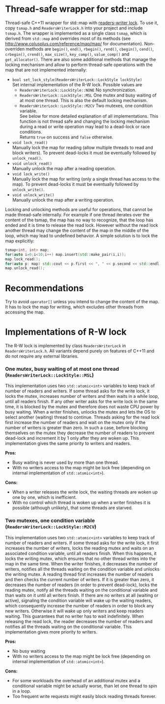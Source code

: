 # Thread-safe wrapper for std::map
Thread-safe C++11 wrapper for std::map with [readers-writer lock](https://en.wikipedia.org/wiki/Readers%E2%80%93writer_lock).
To use it, copy `tsmap.h` and `ReadersWriterLock.h` into your project and include `tsmap.h`.
The wrapper is implemented as a single class `tsmap`, which is derived from `std::map` and 
overrides most of its methods (see <http://www.cplusplus.com/reference/map/map/>
for documentation). Non-overriden methods are `begin()`, `end()`, `rbegin()`, `rend()`, 
`cbegin()`, `cend()`, `crbegin()`, `crend()`, `max_size()`, `key_comp()`, `value_comp()` and 
`get_allocator()`. There are also some additional methods that manage the locking mechanism and allow 
to perform thread-safe operations with the map that are not implemented internally:

* `bool set_lock_style(ReadersWriterLock::LockStyle lockStyle)`  
Set internal implementation of the R-W lock. Possible values are
    * `ReadersWriterLock::LockStyle::NONE` No synchronization.
    * `ReadersWriterLock::LockStyle::MSL` One mutex and busy waiting of at most one thread. This is also the default locking mechanism.
    * `ReadersWriterLock::LockStyle::M2CV` Two mutexes, one condition variable.  
See below for more detailed explanation of all implementations. This function is not thread safe and changing 
the locking mechanism during a read or write operation may lead to a dead-lock or race conditions.  
Returns `true` on success and `false` otherwise.
* `void lock_read()`  
Manually lock the map for reading (allow multiple threads to read and block writers). To prevent dead-locks it must be eventually followed by `unlock_read()`.
* `void unlock_read()`  
Manually unlock the map after a reading operation.
* `void lock_write()`  
Manually lock the map for writing (only a single thread has access to the map). To prevent dead-locks it must be eventually followed by `unlock_write()`.
* `void unlock_write()`  
Manually unlock the map after a writing operation.

Locking and unlocking methods are useful for operations, that cannot be made thread-safe internally.
For example if one thread iterates over the content of the tsmap, the map has no way to recognize, 
that the loop has ended and it is time to release the read lock. However without the read lock 
another thread may change the content of the map in the middle of the loop, which may lead to
undefined behavior. A simple solution is to lock the map explicitly:
```C++
tsmap<int, int> map;
for(auto i=0;i<10;i++) map.insert(std::make_pair(i,i));
map.lock_read();
for(auto p: map) std::cout << p.first << ", " << p.second << std::endl;
map.unlock_read();
```

# Recommendations
Try to avoid `operator[]` unless you intend to change the content of the map. It has to lock the map for writing, which excludes 
other threads from accessing the map.

# Implementations of R-W lock
The R-W lock is implemented by class `ReadersWriterLock` in `ReadersWriterLock.h`. All variants
depend purely on features of C++11 and do not require any external libraries.

### One mutex, busy waiting of at most one thread (`ReadersWriterLock::LockStyle::MSL`)
This implementation uses two `std::atomic<int>` variables to keep track of number of readers
and writers. If some thread asks for the write lock, it locks the mutex, increases number of writers and 
then waits in a while loop, until all readers finish. If any other writer asks for the write lock in the same 
time, it is blocked by the mutex and therefore does not waste CPU power by busy waiting. When a writer finishes,
unlocks the mutex and lets the OS to select another (waiting) thread to continue. 
Threads asking for the read lock first increase the number of readers and wait on the mutex only 
if the number of writers is greater than zero. In such a case, before blocking themselves on the mutex
they decrease the number of readers to prevent dead-lock and increment it by 1 only after they are woken up.
This implementation gives the same priority to writers and readers.

**Pros:**  
* Busy waiting is never used by more than one thread.
* With no writers access to the map might be lock free (depending on internal implementation of `std::atomic<int>`).

**Cons:**  
* When a writer releases the write lock, the waiting threads are woken up one by one, which is inefficient.
* With no control which thread is woken up when a writer finishes it is possible (although unlikely), that some threads are starved.



### Two mutexes, one condition variable (`ReadersWriterLock::LockStyle::M2CV`)
This implementation uses two `std::atomic<int>` variables to keep track of number of readers
and writers. If some thread asks for the write lock, it first increases the number of writers,
locks the reading mutex and waits on an associated condition variable, until all readers finish. When this
happens, it locks the writing mutex, which ensures that no other thread writes into the map in the 
same time. When the writer finishes, it decreases the number of writers, notifies all the threads waiting
on the condition variable and unlocks the writing mutex. A reading thread first increases the number
of readers and then checks the current number of writers. If it is greater than zero, it decreases the number 
of readers (in order to prevent dead-lock), locks the reading mutex, notify all the threads waiting on the 
conditional variable and than waits on it until all writers finish. If there are no writers at all (waiting or active), 
signaling the condition variable will wake up the waiting readers, which consequently increase the number
of readers in order to block any new writers. Otherwise it will wake up only writers and 
keep readers waiting. This guarantees that no writer has to wait indefinitely. When releasing the read lock, 
the reader decreases the number of readers and notifies all the threads waiting on the conditional variable.
This implementation gives more priority to writers.

**Pros:**  
* No busy waiting
* With no writers access to the map might be lock free (depending on internal implementation of `std::atomic<int>`).

**Cons:**  
* For some workloads the overhead of an additional mutex and a conditional variable might be actually worse, than let one thread to spin in a loop.
* Too frequent write requests might easily block reading threads forever.

